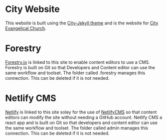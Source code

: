 # City Website
This website is built using the [City-Jekyll theme](https://github.com/woodcock3/city-jekyll) and is the website for [City Evangelical Church](https://cecleeds.co.uk/).

# Forestry

[Forestry.io](https://forestry.io/) is linked to this site to enable content editors to use a CMS. Forestry is built on Git so that Developers and Content editor can use the same workflow and toolset. The folder called .forestry manages this connection. This can be deleted if it is not needed.

# Netlify CMS
[Netlify](https://www.netlify.com) is linked to this site soley for the use of [NetlifyCMS](https://www.netlifycms.org) so that content editors can modify the site without needing a GitHub account. Netlify CMS a react app and is built on Git so that developers and content editor can use the same workflow and toolset. The folder called admin manages this connection. This can be deleted if it is not needed.
